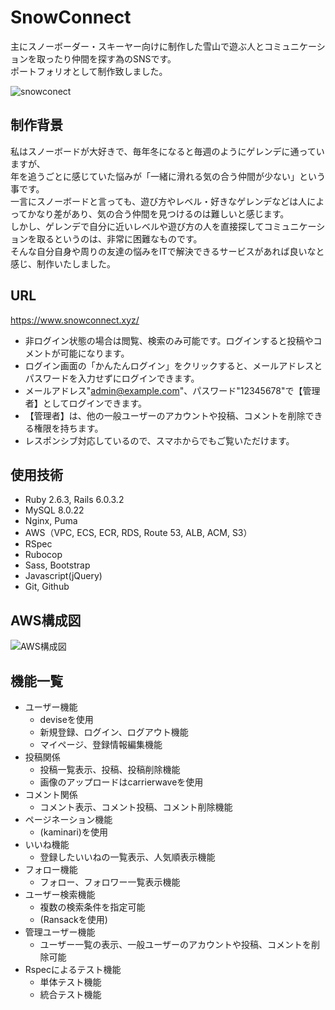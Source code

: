 # SnowConnect
主にスノーボーダー・スキーヤー向けに制作した雪山で遊ぶ人とコミュニケーションを取ったり仲間を探す為のSNSです。<br>
ポートフォリオとして制作致しました。

![snowconect](https://user-images.githubusercontent.com/68137139/100540158-e0941000-327e-11eb-8e3c-98ec37b0e351.PNG)

## 制作背景
私はスノーボードが大好きで、毎年冬になると毎週のようにゲレンデに通っていますが、<br>
年を追うごとに感じていた悩みが「一緒に滑れる気の合う仲間が少ない」という事です。<br>
一言にスノーボードと言っても、遊び方やレベル・好きなゲレンデなどは人によってかなり差があり、気の合う仲間を見つけるのは難しいと感じます。<br>
しかし、ゲレンデで自分に近いレベルや遊び方の人を直接探してコミュニケーションを取るというのは、非常に困難なものです。<br>
そんな自分自身や周りの友達の悩みをITで解決できるサービスがあれば良いなと感じ、制作いたしました。

## URL
https://www.snowconnect.xyz/<br>
- 非ログイン状態の場合は閲覧、検索のみ可能です。ログインすると投稿やコメントが可能になります。
- ログイン画面の「かんたんログイン」をクリックすると、メールアドレスとパスワードを入力せずにログインできます。
- メールアドレス"admin@example.com"、パスワード"12345678"で【管理者】としてログインできます。
- 【管理者】は、他の一般ユーザーのアカウントや投稿、コメントを削除できる権限を持ちます。
- レスポンシブ対応しているので、スマホからでもご覧いただけます。

## 使用技術
- Ruby 2.6.3, Rails 6.0.3.2
- MySQL 8.0.22
- Nginx, Puma
- AWS（VPC, ECS, ECR, RDS, Route 53, ALB, ACM, S3）
- RSpec
- Rubocop
- Sass, Bootstrap
- Javascript(jQuery)
- Git, Github

## AWS構成図
![AWS構成図](https://user-images.githubusercontent.com/68137139/100541841-d7f50700-3289-11eb-8856-c9b8bedc6b55.png)

## 機能一覧
- ユーザー機能
  - deviseを使用
  - 新規登録、ログイン、ログアウト機能
  - マイページ、登録情報編集機能
- 投稿関係
  - 投稿一覧表示、投稿、投稿削除機能
  - 画像のアップロードはcarrierwaveを使用
- コメント関係
  - コメント表示、コメント投稿、コメント削除機能
- ページネーション機能
  - (kaminari)を使用
- いいね機能
  - 登録したいいねの一覧表示、人気順表示機能
- フォロー機能
  - フォロー、フォロワー一覧表示機能
- ユーザー検索機能
  - 複数の検索条件を指定可能
  - (Ransackを使用)
- 管理ユーザー機能
  - ユーザー一覧の表示、一般ユーザーのアカウントや投稿、コメントを削除可能
- Rspecによるテスト機能
  - 単体テスト機能
  - 統合テスト機能
